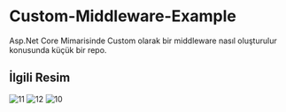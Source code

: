 # Custom-Middleware-Example
Asp.Net Core Mimarisinde Custom olarak bir middleware nasıl oluşturulur konusunda küçük bir repo.

## İlgili Resim ##


![11](https://user-images.githubusercontent.com/68101192/204233447-597eb79c-29d7-4266-bf53-a5f2fdbefd66.PNG)
![12](https://user-images.githubusercontent.com/68101192/204233844-b16ae48f-c5f7-42bf-9369-bddd7658e7d6.PNG)
![10](https://user-images.githubusercontent.com/68101192/204233096-71bca73f-f14b-4a73-bc81-60565e3873ed.PNG)
